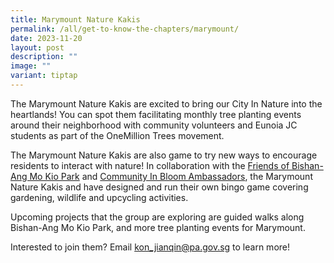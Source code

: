 ```yaml
---
title: Marymount Nature Kakis
permalink: /all/get-to-know-the-chapters/marymount/
date: 2023-11-20
layout: post
description: ""
image: ""
variant: tiptap
---
```

<p>The Marymount Nature Kakis are excited to bring our City In Nature into the heartlands! You can spot them facilitating monthly tree planting events around their neighborhood with community volunteers and Eunoia JC students as part of the OneMillion Trees movement.</p><p>The Marymount Nature Kakis are also game to try new ways to encourage residents to interact with nature! In collaboration with the <a href="https://www.facebook.com/groups/190636865014950" rel="noopener noreferrer nofollow" target="_blank">Friends of Bishan-Ang Mo Kio Park</a> and <a href="https://gardeningsg.nparks.gov.sg/page-index/programming/cib-ambassadors/" rel="noopener noreferrer nofollow" target="_blank">Community In Bloom Ambassadors</a>, the Marymount Nature Kakis and have designed and run their own bingo game covering gardening, wildlife and upcycling activities.</p><p>Upcoming projects that the group are exploring are guided walks along Bishan-Ang Mo Kio Park, and more tree planting events for Marymount.</p><p>Interested to join them? Email <a href="mailto:&quot;koh_jianqin@pa.gov.sg&quot;" rel="noopener noreferrer nofollow" target="_blank">kon_jianqin@pa.gov.sg</a> to learn more!</p>